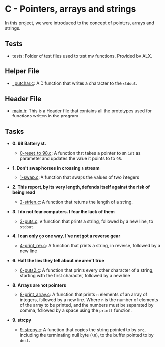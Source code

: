 # C - Pointers, arrays and strings
In this project, we were introduced to the concept of pointers, arrays and strings.
## Tests
- [tests](./tests): Folder of test files used to test my functions. Provided by ALX.
## Helper File
- [_putchar.c](./_putchar.c): A C function that writes a character to the `stdout`.
## Header File
- [main.h](./main.h): This is a Header file that contains all the prototypes used for functions written in the program
## Tasks

- **0. 98 Battery st.**
  - [0-reset_to_98.c](./0-reset_to_98.c): A function that takes a pointer to an `int` as parameter and updates the value it points to to `98`.

- **1. Don't swap horses in crossing a stream**
  - [1-swap.c](./1-swap.c): A function that swaps the values of two integers

- **2. This report, by its very length, defends itself against the risk of being read**
  - [2-strlen.c](./2-strlen.c): A function that returns the length of a string.

- **3. I do not fear computers. I fear the lack of them**
  - [3-puts.c](./3-puts.c): A function that prints a string, followed by a new line, to `stdout`. 

- **4. I can only go one way. I've not got a reverse gear**
  - [4-print_rev.c](./4-print_rev.c): A function that prints a string, in reverse, followed by a new line

- **6. Half the lies they tell about me aren't true**
  - [6-puts2.c](./6-puts2.c): A function that prints every other character of a string, starting with the first character, followed by a new line

- **8. Arrays are not pointers**
  - [8-print_array.c](./8-print_array.c): A function that prints `n` elements of an array of integers, followed by a new line. Where `n` is the number of elements of the array to be printed, and the numbers must be separated by comma, followed by a space using the `printf` function.

- **9. strcpy**
  - [9-strcpy.c](9-strcpy.c): A function that copies the string pointed to by `src`, including the terminating null byte (`\0`), to the buffer pointed to by `dest`.

